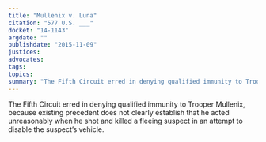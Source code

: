 ```yaml
---
title: "Mullenix v. Luna"
citation: "577 U.S. ___"
docket: "14-1143"
argdate: ""
publishdate: "2015-11-09"
justices:
advocates:
tags:
topics:
summary: "The Fifth Circuit erred in denying qualified immunity to Trooper Mullenix, because existing precedent does not clearly establish that he acted unreasonably when he shot and killed a fleeing suspect in an attempt to disable the suspect’s vehicle."
---
```

The Fifth Circuit erred in denying qualified immunity to Trooper Mullenix, because existing precedent does not clearly establish that he acted unreasonably when he shot and killed a fleeing suspect in an attempt to disable the suspect’s vehicle.

